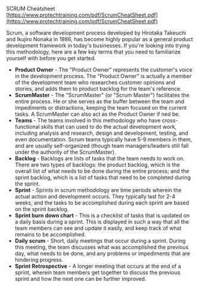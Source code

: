SCRUM Cheatsheet [https://www.protechtraining.com/pdf/ScrumCheatSheet.pdf](https://www.protechtraining.com/pdf/ScrumCheatSheet.pdf)  
  
Scrum, a software development process developed by Hirotaka Takeuchi and Ikujiro Nonaka in 1986, has become highly popular as a general product development framework in today's businesses. If you're looking into trying this methodology, here are a few key terms that you need to familiarize yourself with before you get started.  
  
- **Product Owner** - The "Product Owner" represents the customer's voice in the development process. The "Product Owner" is actually a member of the development team who researches customer opinions and stories, and adds them to product backlog for the team's reference.
- **ScrumMaster** - The "ScrumMaster" (or "Scrum Master") facilitates the entire process. He or she serves as the buffer between the team and impediments or distractions, keeping the team focused on the current tasks. A ScrumMaster can also act as the Product Owner if ned be.
- **Teams** - The teams involved in this methodology who have cross-functional skills that can used to do the actual development work, including analysis and research, design and development, testing, and even documentation. Scrum teams typically have 5-9 members in them, and are usually self-organized (though team managers/leaders still fall under the authority of the ScrumMaster).
- **Backlog** - Backlogs are lists of tasks that the team needs to work on. There are two types of backlogs: the product backlog, which is the overall list of what needs to be done during the entire process; and the sprint backlog, which is a list of tasks that need to be completed during the sprint.  
- **Sprint** - Sprints in scrum methodology are time periods wherein the actual action and development occurs. They typically last for 2-4 weeks, and the tasks to be accomplished during each sprint are based on the sprint backlog.  
- **Sprint burn down chart** - This is a checklist of tasks that is updated on a daily basis during a sprint. This is displayed in such a way that all the team members can see and update it easily, and keep track of what remains to be accomplished.
- **Daily scrum** - Short, daily meetings that occur during a sprint. During this meeting, the team discusses what was accomplished the previous day, what needs to be done, and any problems or impediments that are hindering progress.
- **Sprint Retrospective** - A longer meeting that occurs at the end of a sprint, wherein team members get together to discuss the previous sprint and how the next one can be further improved.



